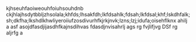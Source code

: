 kjhseuhfaoiweouhfoiuhsouhdnb ckjhlajhsdytbbljzhsolala;khfds;lhsakfdh;lkfdsahlk;fdsah;lkfdsal;khf;lskdhfalk;sh;dkfha;lkshdlkhwliyeroiiufzosdivurhfkjrkjnvk;lzns;lzj;idufa;oisehflknx ahilj a 
 asf
 asojdfasdjijasdhfkajnsdihvas
 fdasdjnvisahrlj
 ags
 rg
 fvjlifjvg
DSf
rg  aljrfg a
